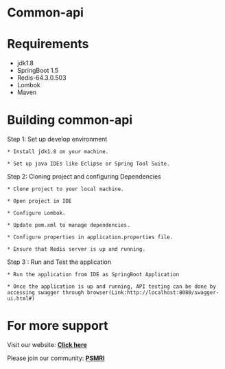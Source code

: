 # Common-api




# Requirements

* jdk1.8
* SpringBoot 1.5
* Redis-64.3.0.503
* Lombok
* Maven

# Building common-api
Step 1: Set up develop environment

    * Install jdk1.8 on your machine.
    
    * Set up java IDEs like Eclipse or Spring Tool Suite.
        
       
 Step 2: Cloning project and configuring Dependencies
  
    * Clone project to your local machine.
    
    * Open project in IDE
    
    * Configure Lombok.
    
    * Update pom.xml to manage dependencies.
     
    * Configure properties in application.properties file. 
    
    * Ensure that Redis server is up and running.

Step 3 : Run and Test the application
    
    * Run the application from IDE as SpringBoot Application
    
    * Once the application is up and running, API testing can be done by accessing swagger through browser(Link:http://localhost:8080/swagger-ui.html#)

# For more support
Visit our website: [**Click here**]()

Please join our community: [**PSMRI**](https://github.com/PSMRI)
